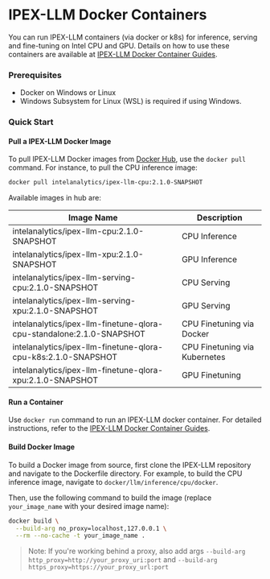 # IPEX-LLM Docker Containers

You can run IPEX-LLM containers (via docker or k8s) for inference, serving and fine-tuning on Intel CPU and GPU. Details on how to use these containers are available at [IPEX-LLM Docker Container Guides](https://ipex-llm.readthedocs.io/en/latest/doc/LLM/DockerGuides/index.html).

### Prerequisites

- Docker on Windows or Linux
- Windows Subsystem for Linux (WSL) is required if using Windows.  

### Quick Start 


#### Pull a IPEX-LLM Docker Image
To pull IPEX-LLM Docker images from [Docker Hub](https://hub.docker.com/u/intelanalytics), use the `docker pull` command. For instance, to pull the CPU inference image:
```bash
docker pull intelanalytics/ipex-llm-cpu:2.1.0-SNAPSHOT
```

Available images in hub are: 

| Image Name | Description |
| --- | --- |
| intelanalytics/ipex-llm-cpu:2.1.0-SNAPSHOT | CPU Inference |
| intelanalytics/ipex-llm-xpu:2.1.0-SNAPSHOT | GPU Inference |
| intelanalytics/ipex-llm-serving-cpu:2.1.0-SNAPSHOT | CPU Serving|
| intelanalytics/ipex-llm-serving-xpu:2.1.0-SNAPSHOT | GPU Serving|
| intelanalytics/ipex-llm-finetune-qlora-cpu-standalone:2.1.0-SNAPSHOT | CPU Finetuning via Docker|
| intelanalytics/ipex-llm-finetune-qlora-cpu-k8s:2.1.0-SNAPSHOT|CPU Finetuning via Kubernetes|
| intelanalytics/ipex-llm-finetune-qlora-xpu:2.1.0-SNAPSHOT| GPU Finetuning|

#### Run a Container
Use `docker run` command to run an IPEX-LLM docker container. For detailed instructions, refer to the [IPEX-LLM Docker Container Guides](https://ipex-llm.readthedocs.io/en/latest/doc/LLM/DockerGuides/index.html).


#### Build Docker Image

To build a Docker image from source, first clone the IPEX-LLM repository and navigate to the Dockerfile directory. For example, to build the CPU inference image, navigate to `docker/llm/inference/cpu/docker`.

Then, use the following command to build the image (replace `your_image_name` with your desired image name):

```bash
docker build \
  --build-arg no_proxy=localhost,127.0.0.1 \
  --rm --no-cache -t your_image_name .
```

> Note: If you're working behind a proxy, also add args `--build-arg http_proxy=http://your_proxy_uri:port` and `--build-arg https_proxy=https://your_proxy_url:port`  
